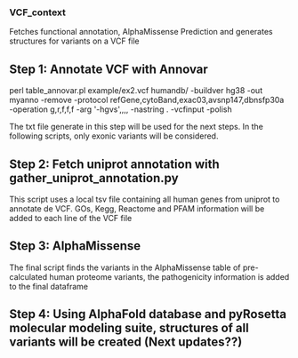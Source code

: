 ### VCF_context
Fetches functional annotation, AlphaMissense Prediction and generates structures for variants on a VCF file

## Step 1: Annotate VCF with Annovar
perl table_annovar.pl example/ex2.vcf humandb/ -buildver hg38 -out myanno -remove -protocol refGene,cytoBand,exac03,avsnp147,dbnsfp30a -operation g,r,f,f,f -arg '-hgvs',,,, -nastring . -vcfinput -polish

The txt file generate in this step will be used for the next steps. In the following scripts, only exonic variants will be considered.

## Step 2: Fetch uniprot annotation with gather_uniprot_annotation.py
This script uses a local tsv file containing all human genes from uniprot to annotate de VCF. GOs, Kegg, Reactome and PFAM information will be added to each line of the VCF file

## Step 3: AlphaMissense
The final script finds the variants in the AlphaMissense table of pre-calculated human proteome variants, the pathogenicity information is added to the final dataframe

## Step 4: Using AlphaFold database and pyRosetta molecular modeling suite, structures of all variants will be created (Next updates??)
